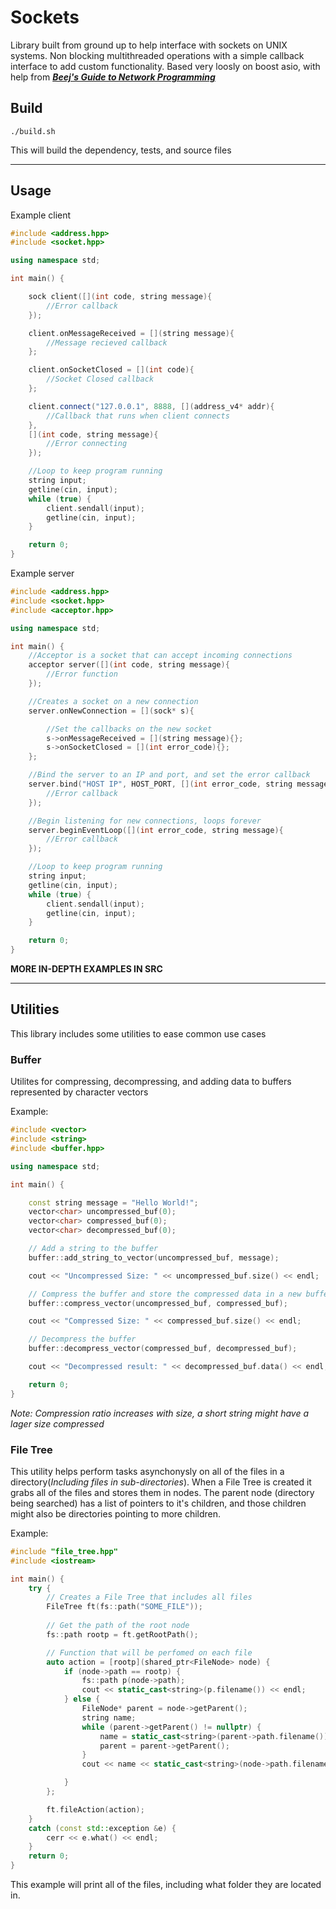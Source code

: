 # Sockets
Library built from ground up to help interface with sockets on UNIX systems. Non blocking multithreaded operations with a simple callback interface to add custom functionality. Based very loosly on boost asio, with help from [***Beej's Guide to Network Programming***](https://beej.us/guide/bgnet/html/split/index.html)

## Build
```
./build.sh
```
This will build the dependency, tests, and source files

***

## Usage

Example client
```cpp
#include <address.hpp>
#include <socket.hpp>

using namespace std;

int main() {

    sock client([](int code, string message){
        //Error callback
    });

    client.onMessageReceived = [](string message){
        //Message recieved callback 
    };

    client.onSocketClosed = [](int code){
        //Socket Closed callback
    };

    client.connect("127.0.0.1", 8888, [](address_v4* addr){
        //Callback that runs when client connects
    },
    [](int code, string message){
        //Error connecting
    });

    //Loop to keep program running
    string input;
    getline(cin, input);
    while (true) {
        client.sendall(input);
        getline(cin, input);
    }

    return 0;
}
```

Example server
```cpp
#include <address.hpp>
#include <socket.hpp>
#include <acceptor.hpp>

using namespace std;

int main() {
    //Acceptor is a socket that can accept incoming connections
    acceptor server([](int code, string message){
        //Error function
    });

    //Creates a socket on a new connection
    server.onNewConnection = [](sock* s){

        //Set the callbacks on the new socket
        s->onMessageReceived = [](string message){};
        s->onSocketClosed = [](int error_code){};
    };

    //Bind the server to an IP and port, and set the error callback
    server.bind("HOST IP", HOST_PORT, [](int error_code, string message){
        //Error callback
    });

    //Begin listening for new connections, loops forever
    server.beginEventLoop([](int error_code, string message){
        //Error callback
    });

    //Loop to keep program running
    string input;
    getline(cin, input);
    while (true) {
        client.sendall(input);
        getline(cin, input);
    }

    return 0;
}
```

**MORE IN-DEPTH EXAMPLES IN SRC**
***
## Utilities 
This library includes some utilities to ease common use cases
### Buffer
Utilites for compressing, decompressing, and adding data to buffers represented by character vectors

Example:
```cpp
#include <vector>
#include <string>
#include <buffer.hpp>

using namespace std;

int main() {

    const string message = "Hello World!";
    vector<char> uncompressed_buf(0);
    vector<char> compressed_buf(0);
    vector<char> decompressed_buf(0);

    // Add a string to the buffer
    buffer::add_string_to_vector(uncompressed_buf, message);

    cout << "Uncompressed Size: " << uncompressed_buf.size() << endl;

    // Compress the buffer and store the compressed data in a new buffer
    buffer::compress_vector(uncompressed_buf, compressed_buf);

    cout << "Compressed Size: " << compressed_buf.size() << endl;

    // Decompress the buffer
    buffer::decompress_vector(compressed_buf, decompressed_buf);

    cout << "Decompressed result: " << decompressed_buf.data() << endl;

    return 0;
}
```
*Note: Compression ratio increases with size, a short string might have a lager size compressed*

### File Tree

This utility helps perform tasks asynchonysly on all of the files in a directory(*Including files in sub-directories*).
When a File Tree is created it grabs all of the files and stores them in nodes. The parent node (directory being searched) has a list of pointers to it's children, and those children might also be directories pointing to more children.

Example: 
```cpp
#include "file_tree.hpp"
#include <iostream>

int main() {
    try {
        // Creates a File Tree that includes all files
        FileTree ft(fs::path("SOME_FILE"));
    
        // Get the path of the root node
        fs::path rootp = ft.getRootPath();

        // Function that will be perfomed on each file
        auto action = [rootp](shared_ptr<FileNode> node) {
            if (node->path == rootp) {
                fs::path p(node->path);
                cout << static_cast<string>(p.filename()) << endl;
            } else {
                FileNode* parent = node->getParent();
                string name;
                while (parent->getParent() != nullptr) {
                    name = static_cast<string>(parent->path.filename()) + "/" + name;
                    parent = parent->getParent();
                }
                cout << name << static_cast<string>(node->path.filename()) << endl;

            }
        };

        ft.fileAction(action);
    }
    catch (const std::exception &e) {
        cerr << e.what() << endl;
    } 
    return 0;
}
```

This example will print all of the files, including what folder they are located in.